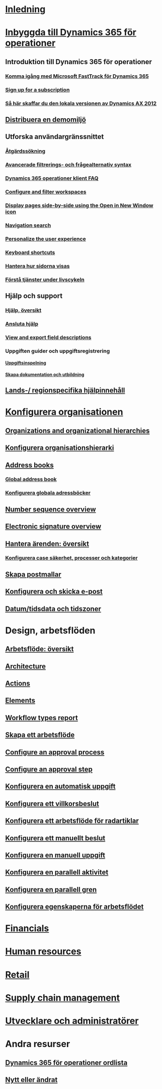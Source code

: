 # [Inledning](index.md)

# [Inbyggda till Dynamics 365 för operationer](get-started/onboarding-home.md)
## Introduktion till Dynamics 365 för operationer
### [Komma igång med Microsoft FastTrack för Dynamics 365](get-started/fasttrack-dynamics-365-overview.md)
### [Sign up for a subscription](/dynamics365/operations/dev-itpro/dev-tools/sign-up-preview-subscription?toc=/dynamics365/operations/toc.json)
### [Så här skaffar du den lokala versionen av Dynamics AX 2012](/dynamics365/operations/dev-itpro/deployment/csp-download-customersource?toc=/dynamics365/operations/toc.json)
## [Distribuera en demomiljö](/dynamics365/operations/dev-itpro/deployment/deploy-demo-environment?toc=/dynamics365/operations/toc.json)

## Utforska användargränssnittet
### [Åtgärdssökning](get-started/action-search.md)
### [Avancerade filtrerings- och frågealternativ syntax](get-started/advanced-filtering-query-options.md)
### [Dynamics 365 operationer klient FAQ](get-started/client-faq.md)
### [Configure and filter workspaces](get-started/configure-filter-workspaces.md)
### [Display pages side-by-side using the Open in New Window icon](get-started/display-pages-side-by-side.md)
### [Navigation search](get-started/navigation-search.md)
### [Personalize the user experience](get-started/personalize-user-experience.md)
### [Keyboard shortcuts](get-started/shortcut-keys.md)
### [Hantera hur sidorna visas](get-started/window-management.md)
### [Förstå tjänster under livscykeln](/dynamics365/operations/dev-itpro/lifecycle-services/lcs-works-lcs?toc=/dynamics365/operations/toc.json)

## Hjälp och support
### [Hjälp, översikt](/dynamics365/operations/dev-itpro/get-started/help-overview?toc=/dynamics365/operations/toc.json)
### [Ansluta hjälp](/dynamics365/operations/dev-itpro/get-started/help-connect?toc=/dynamics365/operations/toc.json)
### [View and export field descriptions](get-started/view-export-field-descriptions.md)

### Uppgiften guider och uppgiftsregistrering
#### [Uppgiftsinspelning](/dynamics365/operations/dev-itpro/user-interface/task-recorder?toc=/dynamics365/operations/toc.json)
#### [Skapa dokumentation och utbildning](/dynamics365/operations/dev-itpro/user-interface/task-recorder?toc=/dynamics365/operations/toc.json)

## [Lands-/ regionspecifika hjälpinnehåll](/dynamics365/operations/dev-itpro/lcs-solutions/country-region?toc=/dynamics365/operations/toc.json)

# [Konfigurera organisationen](organization-administration/organization-administration-home-page.md)
## [Organizations and organizational hierarchies](organization-administration/organizations-organizational-hierarchies.md)
## [Konfigurera organisationshierarki](organization-administration/plan-organizational-hierarchy.md)
## [Address books](organization-administration/qa-address-books.md)
### [Global address book](organization-administration/overview-global-address-book.md)
### [Konfigurera globala adressböcker](organization-administration/plan-configuration-global-address-book-additional-address-books.md)
## [Number sequence overview](organization-administration/number-sequence-overview.md)
## [Electronic signature overview](organization-administration/electronic-signature-overview.md)
## [Hantera ärenden: översikt](organization-administration/cases.md)
### [Konfigurera case säkerhet, processer och kategorier](organization-administration/plan-case-management.md)
## [Skapa postmallar](organization-administration/record-templates.md)
## [Konfigurera och skicka e-post](organization-administration/configure-email.md)
## [Datum/tidsdata och tidszoner](organization-administration/date-time-zones.md)

# Design, arbetsflöden
## [Arbetsflöde: översikt](organization-administration/overview-workflow-system.md)
## [Architecture](organization-administration/workflow-system-architecture.md)
## [Actions](organization-administration/workflow-actions.md)
## [Elements](organization-administration/workflow-elements.md)
## [Workflow types report](organization-administration/workflow-types-report.md)
## [Skapa ett arbetsflöde](organization-administration/create-workflow.md)
## [Configure an approval process](organization-administration/configure-approval-process-workflow.md)
## [Configure an approval step](organization-administration/configure-approval-step-workflow.md)
## [Konfigurera en automatisk uppgift](organization-administration/configure-automated-task-workflow.md)
## [Konfigurera ett villkorsbeslut](organization-administration/configure-conditional-decision-workflow.md)
## [Konfigurera ett arbetsflöde för radartiklar](organization-administration/configure-line-item-workflow.md)
## [Konfigurera ett manuellt beslut](organization-administration/configure-manual-decision-workflow.md)
## [Konfigurera en manuell uppgift](organization-administration/configure-manual-task-workflow.md)
## [Konfigurera en parallell aktivitet](organization-administration/configure-parallel-activity-workflow.md)
## [Konfigurera en parallell gren](organization-administration/configure-parallel-branch-workflow.md)
## [Konfigurera egenskaperna för arbetsflödet](organization-administration/configure-workflow-properties.md)

# [Financials](/dynamics365/operations/financials/index)

# [Human resources](/dynamics365/operations/human-resources/index)

# [Retail](/dynamics365/operations/retail/index)

# [Supply chain management](/dynamics365/operations/supply-chain/index)

# [Utvecklare och administratörer](/dynamics365/operations/dev-itpro/index)

# Andra resurser
## [Dynamics 365 för operationer ordlista](get-started/glossary.md)
## [Nytt eller ändrat](/dynamics365/operations/dev-itpro/get-started/whats-new-changed?toc=/dynamics365/operations/toc.json)
